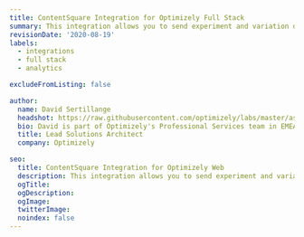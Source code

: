 ```yaml
---
title: ContentSquare Integration for Optimizely Full Stack
summary: This integration allows you to send experiment and variation data from Optimizely Full Stack to ContentSquare.
revisionDate: '2020-08-19'
labels:
  - integrations
  - full stack
  - analytics

excludeFromListing: false

author:
  name: David Sertillange
  headshot: https://raw.githubusercontent.com/optimizely/labs/master/assets/author-headshots/davidsertillange.png
  bio: David is part of Optimizely's Professional Services team in EMEA. 
  title: Lead Solutions Architect
  company: Optimizely

seo:
  title: ContentSquare Integration for Optimizely Web
  description: This integration allows you to send experiment and variation data from Optimizely Full Stack to ContentSquare.
  ogTitle:
  ogDescription:
  ogImage:
  twitterImage:
  noindex: false
---
```

